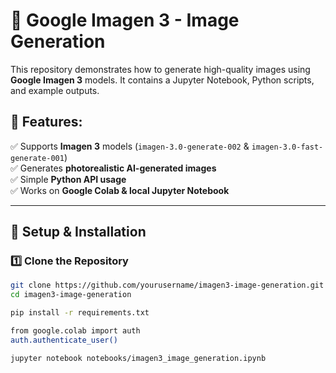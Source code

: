 # 🚀 Google Imagen 3 - Image Generation

This repository demonstrates how to generate high-quality images using **Google Imagen 3** models. It contains a Jupyter Notebook, Python scripts, and example outputs.

## 📌 Features:
✅ Supports **Imagen 3** models (`imagen-3.0-generate-002` & `imagen-3.0-fast-generate-001`)  
✅ Generates **photorealistic AI-generated images**  
✅ Simple **Python API usage**  
✅ Works on **Google Colab & local Jupyter Notebook**


---

## 🎯 **Setup & Installation**
### 1️⃣ Clone the Repository  
```sh
git clone https://github.com/yourusername/imagen3-image-generation.git
cd imagen3-image-generation

pip install -r requirements.txt

from google.colab import auth
auth.authenticate_user()

jupyter notebook notebooks/imagen3_image_generation.ipynb
